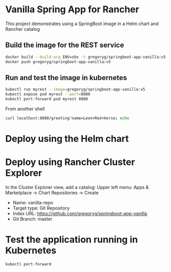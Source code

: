 # Vanilla Spring App for Rancher

This project demonstrates using a SpringBoot image in a Helm chart and Rancher catalog


## Build the image for the REST service

```bash
docker build --build-arg ENV=sbx -t gregoryg/springboot-app-vanilla:v5 .
docker push gregoryg/springboot-app-vanilla:v5
```


## Run and test the image in kubernetes

```bash
kubectl run myrest --image=gregoryg/springboot-app-vanilla:v5
kubectl expose pod myrest --port=8080
kubectl port-forward pod myrest 8080
```

From another shell

```bash
curl localhost:8080/greeting?name=Leon+Red+Horse; echo
```


# Deploy using the Helm chart


# Deploy using Rancher Cluster Explorer

In the Cluster Explorer view, add a catalog: Upper left menu: Apps & Marketplace -> Chart Repositories -> Create

-   Name: vanilla-repo
-   Target type: Git Repository
-   Index URL: <https://github.com/gregoryg/springboot-app-vanilla>
-   Git Branch: master



# Test the application running in Kubernetes
```bash
kubectl port-forward
```

